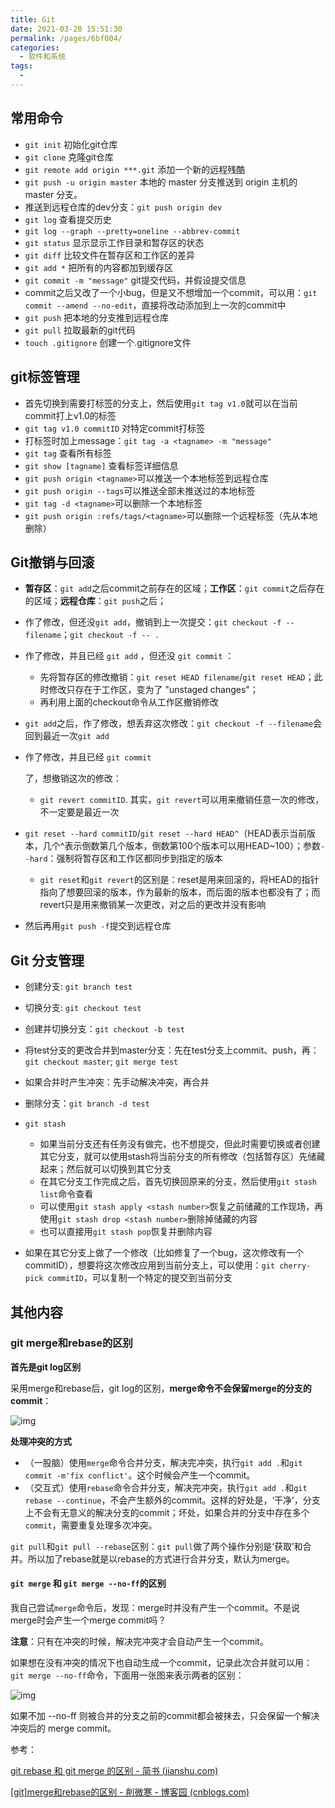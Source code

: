 ```yaml
---
title: Git
date: 2021-03-20 15:51:30
permalink: /pages/6bf004/
categories:
  - 软件和系统
tags:
  - 
---
```


## 常用命令

- `git init` 初始化git仓库
- `git clone` 克隆git仓库
- `git remote add origin ***.git` 添加一个新的远程残酷
- `git push -u origin master` 本地的 master 分支推送到 origin 主机的 master 分支。
- 推送到远程仓库的dev分支：`git push origin dev`
- `git log` 查看提交历史
- `git log --graph --pretty=oneline --abbrev-commit`
- `git status` 显示显示工作目录和暂存区的状态
- `git diff` 比较文件在暂存区和工作区的差异
- `git add *` 把所有的内容都加到缓存区
- `git commit -m "message"` git提交代码，并假设提交信息
- commit之后又改了一个小bug，但是又不想增加一个commit，可以用：`git commit --amend --no-edit`，直接将改动添加到上一次的commit中
- `git push` 把本地的分支推到远程仓库
- `git pull` 拉取最新的git代码
- `touch .gitignore` 创建一个.gitignore文件

## git标签管理

- 首先切换到需要打标签的分支上，然后使用`git tag v1.0`就可以在当前commit打上v1.0的标签
- `git tag v1.0 commitID` 对特定commit打标签
- 打标签时加上message：`git tag -a <tagname> -m "message"`
- `git tag` 查看所有标签
- `git show [tagname]` 查看标签详细信息
- `git push origin <tagname>`可以推送一个本地标签到远程仓库
- `git push origin --tags`可以推送全部未推送过的本地标签
- `git tag -d <tagname>`可以删除一个本地标签
- `git push origin :refs/tags/<tagname>`可以删除一个远程标签（先从本地删除）

## Git撤销与回滚

- **暂存区**：`git add`之后commit之前存在的区域；**工作区**：`git commit`之后存在的区域；**远程仓库**：`git push`之后；

- 作了修改，但还没`git add`，撤销到上一次提交：`git checkout -f -- filename`；`git checkout -f -- .`

- 作了修改，并且已经 `git add` ，但还没 `git commit` ：

  - 先将暂存区的修改撤销：`git reset HEAD filename`/`git reset HEAD`；此时修改只存在于工作区，变为了 "unstaged changes"；
  - 再利用上面的checkout命令从工作区撤销修改
  
- `git add`之后，作了修改，想丢弃这次修改：`git checkout -f --filename`会回到最近一次`git add`

- 作了修改，并且已经 `git commit`

  了，想撤销这次的修改：
  
  - `git revert commitID`. 其实，`git revert`可以用来撤销任意一次的修改，不一定要是最近一次
- `git reset --hard commitID`/`git reset --hard HEAD^`（HEAD表示当前版本，几个^表示倒数第几个版本，倒数第100个版本可以用HEAD~100）；参数`--hard`：强制将暂存区和工作区都同步到指定的版本
  - `git reset`和`git revert`的区别是：reset是用来回滚的，将HEAD的指针指向了想要回滚的版本，作为最新的版本，而后面的版本也都没有了；而revert只是用来撤销某一次更改，对之后的更改并没有影响
- 然后再用`git push -f`提交到远程仓库

## Git 分支管理

- 创建分支: `git branch test`

- 切换分支: `git checkout test`

- 创建并切换分支：`git checkout -b test`

- 将test分支的更改合并到master分支：先在test分支上commit、push，再：`git checkout master`; `git merge test`

- 如果合并时产生冲突：先手动解决冲突，再合并

- 删除分支：`git branch -d test`

- ```
  git stash
  ```

  - 如果当前分支还有任务没有做完，也不想提交，但此时需要切换或者创建其它分支，就可以使用stash将当前分支的所有修改（包括暂存区）先储藏起来；然后就可以切换到其它分支
  - 在其它分支工作完成之后，首先切换回原来的分支，然后使用`git stash list`命令查看
  - 可以使用`git stash apply <stash number>`恢复之前储藏的工作现场，再使用`git stash drop <stash number>`删除掉储藏的内容
  - 也可以直接用`git stash pop`恢复并删除内容

- 如果在其它分支上做了一个修改（比如修复了一个bug，这次修改有一个commitID），想要将这次修改应用到当前分支上，可以使用：`git cherry-pick commitID`，可以复制一个特定的提交到当前分支

## 其他内容

### git merge和rebase的区别

**首先是git log区别**

采用merge和rebase后，git log的区别，**merge命令不会保留merge的分支的commit**：

![img](https://img.xiaoyou66.com/2021/04/12/8cb7f9cbe945c.png)

**处理冲突的方式**

- （一股脑）使用`merge`命令合并分支，解决完冲突，执行`git add .`和`git commit -m'fix conflict'`。这个时候会产生一个commit。
- （交互式）使用`rebase`命令合并分支，解决完冲突，执行`git add .`和`git rebase --continue`，不会产生额外的commit。这样的好处是，‘干净’，分支上不会有无意义的解决分支的commit；坏处，如果合并的分支中存在多个`commit`，需要重复处理多次冲突。

`git pull`和`git pull --rebase`区别：`git pull`做了两个操作分别是‘获取’和合并。所以加了rebase就是以rebase的方式进行合并分支，默认为merge。

#### `git merge` 和 `git merge --no-ff`的区别

我自己尝试`merge`命令后，发现：merge时并没有产生一个commit。不是说merge时会产生一个merge commit吗？

**注意**：只有在冲突的时候，解决完冲突才会自动产生一个commit。

如果想在没有冲突的情况下也自动生成一个commit，记录此次合并就可以用：`git merge --no-ff`命令，下面用一张图来表示两者的区别：

![img](https://img.xiaoyou66.com/2021/04/12/0883687a02b4f.png)

如果不加 --no-ff 则被合并的分支之前的commit都会被抹去，只会保留一个解决冲突后的 merge commit。

参考：

[git rebase 和 git merge 的区别 - 简书 (jianshu.com)](https://www.jianshu.com/p/f23f72251abc)

[[git]merge和rebase的区别 - 削微寒 - 博客园 (cnblogs.com)](https://www.cnblogs.com/xueweihan/p/5743327.html)

